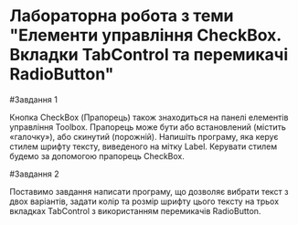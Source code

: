 # Лабораторна робота з теми "Елементи управління CheckBox. Вкладки TabControl та перемикачі RadioButton"

#Завдання 1

Кнопка CheckBox (Прапорець) також знаходиться на панелі елементів
управління Toolbox. Прапорець може бути або встановлений (містить
«галочку»), або скинутий (порожній).
Напишіть програму, яка керує стилем шрифту тексту,
виведеного на мітку Label. Керувати стилем будемо за допомогою
прапорець CheckBox.

#Завдання 2

Поставимо завдання написати програму, що дозволяє вибрати текст
з двох варіантів, задати колір та розмір шрифту цього тексту на трьох
вкладках TabControl з використанням перемикачів RadioButton.
